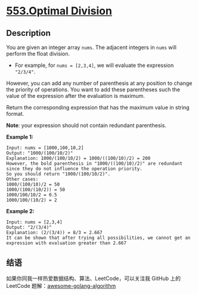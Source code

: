 # [553.Optimal Division][title]

## Description
You are given an integer array `nums`. The adjacent integers in `nums` will perform the float division.

- For example, for `nums = [2,3,4]`, we will evaluate the expression `"2/3/4"`.

However, you can add any number of parenthesis at any position to change the priority of operations. You want to add these parentheses such the value of the expression after the evaluation is maximum.

Return the corresponding expression that has the maximum value in string format.

**Note**: your expression should not contain redundant parenthesis.

**Example 1:**

```
Input: nums = [1000,100,10,2]
Output: "1000/(100/10/2)"
Explanation: 1000/(100/10/2) = 1000/((100/10)/2) = 200
However, the bold parenthesis in "1000/((100/10)/2)" are redundant since they do not influence the operation priority.
So you should return "1000/(100/10/2)".
Other cases:
1000/(100/10)/2 = 50
1000/(100/(10/2)) = 50
1000/100/10/2 = 0.5
1000/100/(10/2) = 2
```

**Example 2:**

```
Input: nums = [2,3,4]
Output: "2/(3/4)"
Explanation: (2/(3/4)) = 8/3 = 2.667
It can be shown that after trying all possibilities, we cannot get an expression with evaluation greater than 2.667
```

## 结语

如果你同我一样热爱数据结构、算法、LeetCode，可以关注我 GitHub 上的 LeetCode 题解：[awesome-golang-algorithm][me]

[title]: https://leetcode.com/problems/optimal-division/
[me]: https://github.com/kylesliu/awesome-golang-algorithm
